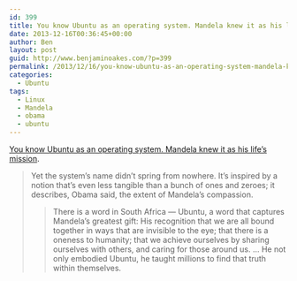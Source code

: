 ```yaml
---
id: 399
title: You know Ubuntu as an operating system. Mandela knew it as his life’s mission.
date: 2013-12-16T00:36:45+00:00
author: Ben
layout: post
guid: http://www.benjaminoakes.com/?p=399
permalink: /2013/12/16/you-know-ubuntu-as-an-operating-system-mandela-knew-it-as-his-lifes-mission/
categories:
  - Ubuntu
tags:
  - Linux
  - Mandela
  - obama
  - ubuntu
---
```

[You know Ubuntu as an operating system. Mandela knew it as his life’s mission](http://www.washingtonpost.com/blogs/the-switch/wp/2013/12/10/you-know-ubuntu-as-an-operating-system-mandela-knew-it-as-his-lifes-mission/).

> Yet the system&#8217;s name didn&#8217;t spring from nowhere. It&#8217;s inspired by a notion that&#8217;s even less tangible than a bunch of ones and zeroes; it describes, Obama said, the extent of Mandela&#8217;s compassion.
> 
> > There is a word in South Africa — Ubuntu, a word that captures Mandela’s greatest gift: His recognition that we are all bound together in ways that are invisible to the eye; that there is a oneness to humanity; that we achieve ourselves by sharing ourselves with others, and caring for those around us. ... He not only embodied Ubuntu, he taught millions to find that truth within themselves.